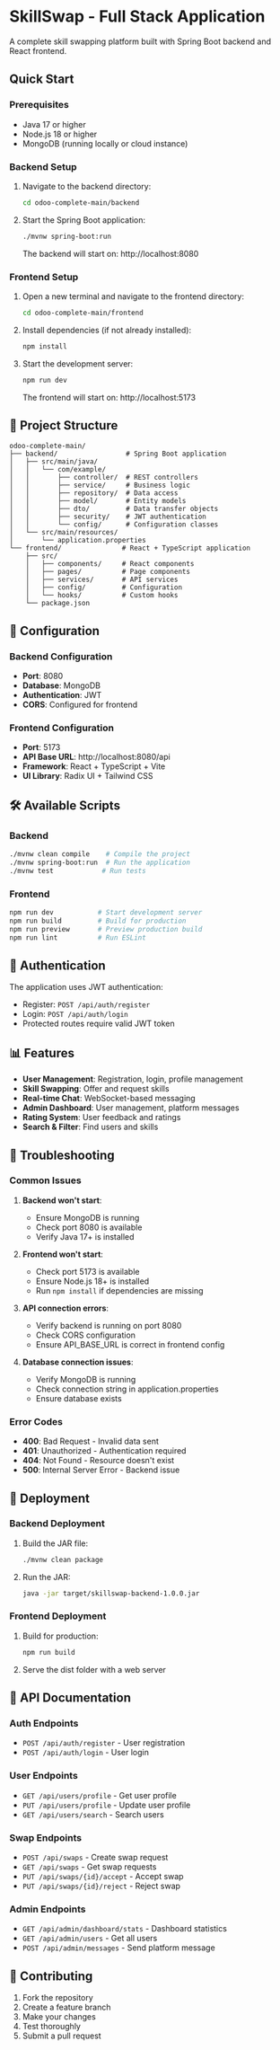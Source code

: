 # SkillSwap - Full Stack Application

A complete skill swapping platform built with Spring Boot backend and React frontend.

##  Quick Start

### Prerequisites
- Java 17 or higher
- Node.js 18 or higher
- MongoDB (running locally or cloud instance)

### Backend Setup
1. Navigate to the backend directory:
   ```bash
   cd odoo-complete-main/backend
   ```

2. Start the Spring Boot application:
   ```bash
   ./mvnw spring-boot:run
   ```
   
   The backend will start on: http://localhost:8080

### Frontend Setup
1. Open a new terminal and navigate to the frontend directory:
   ```bash
   cd odoo-complete-main/frontend
   ```

2. Install dependencies (if not already installed):
   ```bash
   npm install
   ```

3. Start the development server:
   ```bash
   npm run dev
   ```
   
   The frontend will start on: http://localhost:5173

## 📁 Project Structure

```
odoo-complete-main/
├── backend/                 # Spring Boot application
│   ├── src/main/java/
│   │   └── com/example/
│   │       ├── controller/  # REST controllers
│   │       ├── service/     # Business logic
│   │       ├── repository/  # Data access
│   │       ├── model/       # Entity models
│   │       ├── dto/         # Data transfer objects
│   │       ├── security/    # JWT authentication
│   │       └── config/      # Configuration classes
│   └── src/main/resources/
│       └── application.properties
└── frontend/               # React + TypeScript application
    ├── src/
    │   ├── components/     # React components
    │   ├── pages/          # Page components
    │   ├── services/       # API services
    │   ├── config/         # Configuration
    │   └── hooks/          # Custom hooks
    └── package.json
```

## 🔧 Configuration

### Backend Configuration
- **Port**: 8080
- **Database**: MongoDB
- **Authentication**: JWT
- **CORS**: Configured for frontend

### Frontend Configuration
- **Port**: 5173
- **API Base URL**: http://localhost:8080/api
- **Framework**: React + TypeScript + Vite
- **UI Library**: Radix UI + Tailwind CSS

## 🛠️ Available Scripts

### Backend
```bash
./mvnw clean compile    # Compile the project
./mvnw spring-boot:run  # Run the application
./mvnw test            # Run tests
```

### Frontend
```bash
npm run dev           # Start development server
npm run build         # Build for production
npm run preview       # Preview production build
npm run lint          # Run ESLint
```

## 🔐 Authentication

The application uses JWT authentication:
- Register: `POST /api/auth/register`
- Login: `POST /api/auth/login`
- Protected routes require valid JWT token

## 📊 Features

- **User Management**: Registration, login, profile management
- **Skill Swapping**: Offer and request skills
- **Real-time Chat**: WebSocket-based messaging
- **Admin Dashboard**: User management, platform messages
- **Rating System**: User feedback and ratings
- **Search & Filter**: Find users and skills

## 🐛 Troubleshooting

### Common Issues

1. **Backend won't start**:
   - Ensure MongoDB is running
   - Check port 8080 is available
   - Verify Java 17+ is installed

2. **Frontend won't start**:
   - Check port 5173 is available
   - Ensure Node.js 18+ is installed
   - Run `npm install` if dependencies are missing

3. **API connection errors**:
   - Verify backend is running on port 8080
   - Check CORS configuration
   - Ensure API_BASE_URL is correct in frontend config

4. **Database connection issues**:
   - Verify MongoDB is running
   - Check connection string in application.properties
   - Ensure database exists

### Error Codes
- **400**: Bad Request - Invalid data sent
- **401**: Unauthorized - Authentication required
- **404**: Not Found - Resource doesn't exist
- **500**: Internal Server Error - Backend issue

## 🚀 Deployment

### Backend Deployment
1. Build the JAR file:
   ```bash
   ./mvnw clean package
   ```

2. Run the JAR:
   ```bash
   java -jar target/skillswap-backend-1.0.0.jar
   ```

### Frontend Deployment
1. Build for production:
   ```bash
   npm run build
   ```

2. Serve the dist folder with a web server

## 📝 API Documentation

### Auth Endpoints
- `POST /api/auth/register` - User registration
- `POST /api/auth/login` - User login

### User Endpoints
- `GET /api/users/profile` - Get user profile
- `PUT /api/users/profile` - Update user profile
- `GET /api/users/search` - Search users

### Swap Endpoints
- `POST /api/swaps` - Create swap request
- `GET /api/swaps` - Get swap requests
- `PUT /api/swaps/{id}/accept` - Accept swap
- `PUT /api/swaps/{id}/reject` - Reject swap

### Admin Endpoints
- `GET /api/admin/dashboard/stats` - Dashboard statistics
- `GET /api/admin/users` - Get all users
- `POST /api/admin/messages` - Send platform message

## 🤝 Contributing

1. Fork the repository
2. Create a feature branch
3. Make your changes
4. Test thoroughly
5. Submit a pull request

